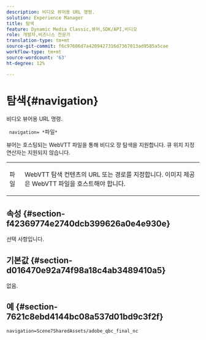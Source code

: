 ```yaml
---
description: 비디오 뷰어용 URL 명령.
solution: Experience Manager
title: 탐색
feature: Dynamic Media Classic,뷰어,SDK/API,비디오
role: 개발자,비즈니스 전문가
translation-type: tm+mt
source-git-commit: f6c97606d7a4209427316d7367013ad9585a5cae
workflow-type: tm+mt
source-wordcount: '63'
ht-degree: 12%

---
```



# 탐색{#navigation}

비디오 뷰어용 URL 명령.

` navigation= *`파일`*`

뷰어는 호스팅되는 WebVTT 파일을 통해 비디오 장 탐색을 지원합니다. 큐 위치 지정 연산자는 지원되지 않습니다.

<table id="table_C616483932C2482CA9794DDD7313FD7C"> 
 <tbody> 
  <tr> 
   <td colname="col1"> <p> <span class="codeph"> <span class="varname"> 파일</span> </span> </p> </td> 
   <td colname="col2"> <p> WebVTT 탐색 컨텐츠의 URL 또는 경로를 지정합니다. 이미지 제공은 WebVTT 파일을 호스트해야 합니다. </p> </td> 
  </tr> 
 </tbody> 
</table>

## 속성 {#section-f42369774e2740dcb399626a0e4e930e}

선택 사항입니다.

## 기본값 {#section-d016470e92a74f98a18c4ab3489410a5}

없음.

## 예 {#section-7621c8ebd4144bc08a537d01bd9c3f2f}

```
navigation=Scene7SharedAssets/adobe_qbc_final_nc
```

